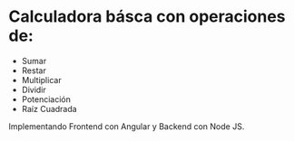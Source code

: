 # Calculadora básca con operaciones de:
-   Sumar
- Restar
- Multiplicar
- Dividir
- Potenciación
- Raíz Cuadrada

Implementando Frontend con Angular y Backend con Node JS.
